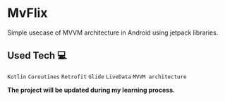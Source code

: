 
# MvFlix

Simple usecase of MVVM architecture in Android using jetpack libraries.

## Used Tech 💻
``Kotlin`` ``Coroutines`` ``Retrofit`` ``Glide`` ``LiveData`` ``MVVM architecture``

**The project will be updated during my learning process.**
